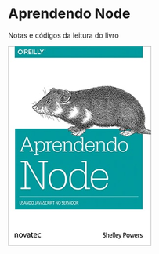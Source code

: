 # Aprendendo Node

Notas e códigos da leitura do livro

![Estruturas de dados e algoritmos em JavaScript](/assets/images/capa-do-livro.jpg)
